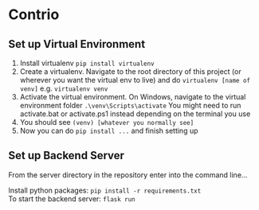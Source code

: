 # Contrio

## Set up Virtual Environment
1. Install virtualenv
```pip install virtualenv```
1. Create a virtualenv. Navigate to the root directory of this project (or wherever you want the virtual env to live) and do
```virtualenv [name of venv]```
e.g.
```virtualenv venv```
1. Activate the virtual environment. On Windows, navigate to the virtual environment folder
```.\venv\Scripts\activate```
You might need to run activate.bat or activate.ps1 instead depending on the terminal you use
1. You should see `(venv) [whatever you normally see]`
1. Now you can do `pip install ...` and finish setting up

## **Set up Backend Server**
From the server directory in the repository enter into the command line...

Install python packages: `pip install -r requirements.txt`\
To start the backend server: `flask run`
